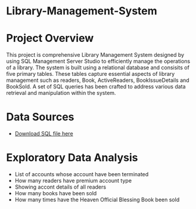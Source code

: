 # Library-Management-System

# Project Overview
This project is comprehensive Library Management System designed by using SQL Management Server Studio to efficiently manage the operations of a library. The system is built using a relational database and consisits of five primary tables. These tables capture essential aspects of library management such as readers, Book, ActiveReaders, BookIssueDetails and BookSold. A set of SQL queries has been crafted to address various data retrieval and manipulation within the system.

# Data Sources
- [Download SQL file here](https://github.com/Dibya-Shrestha/Library-Management-System/blob/main/Library%20Management%20System.sql)

# Exploratory Data Analysis
- List of accounts whose account have been terminated
- How many readers have premium account type
- Showing accont details of all readers
- How many books have been sold
- How many times have the Heaven Official Blessing Book been sold
